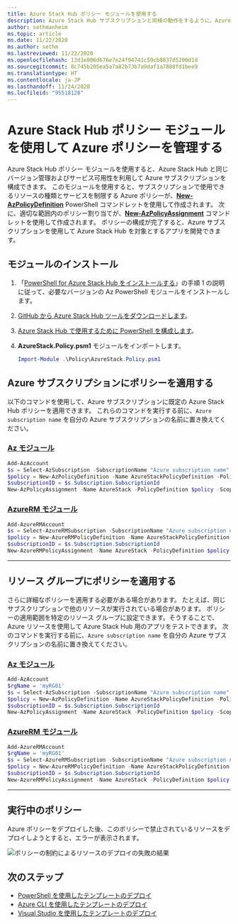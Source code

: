 ```yaml
---
title: Azure Stack Hub ポリシー モジュールを使用する
description: Azure Stack Hub サブスクリプションと同様の動作をするように、Azure サブスクリプションを制限する方法を説明します。
author: sethmanheim
ms.topic: article
ms.date: 11/22/2020
ms.author: sethm
ms.lastreviewed: 11/22/2020
ms.openlocfilehash: 13d3e006d676e7e24f94741c59cb8837d5200d1d
ms.sourcegitcommit: 8c745b205ea5a7a82b73b7a9daf1a7880fd1bee9
ms.translationtype: HT
ms.contentlocale: ja-JP
ms.lasthandoff: 11/24/2020
ms.locfileid: "95518128"
---
```

# <a name="manage-azure-policy-using-the-azure-stack-hub-policy-module"></a>Azure Stack Hub ポリシー モジュールを使用して Azure ポリシーを管理する

Azure Stack Hub ポリシー モジュールを使用すると、Azure Stack Hub と同じバージョン管理およびサービス可用性を利用して Azure サブスクリプションを構成できます。 このモジュールを使用すると、サブスクリプションで使用できるリソースの種類とサービスを制限する Azure ポリシーが、[**New-AzPolicyDefinition**](/powershell/module/Az.resources/new-Azpolicydefinition) PowerShell コマンドレットを使用して作成されます。 次に、適切な範囲内のポリシー割り当てが、[**New-AzPolicyAssignment**](/powershell/module/Az.resources/new-Azpolicyassignment) コマンドレットを使用して作成されます。 ポリシーの構成が完了すると、Azure サブスクリプションを使用して Azure Stack Hub を対象とするアプリを開発できます。

## <a name="install-the-module"></a>モジュールのインストール

1. 「[PowerShell for Azure Stack Hub をインストールする](../operator/powershell-install-az-module.md)」の手順 1 の説明に従って、必要なバージョンの Az PowerShell モジュールをインストールします。
2. [GitHub から Azure Stack Hub ツールをダウンロードします](../operator/azure-stack-powershell-download.md)。
3. [Azure Stack Hub で使用するために PowerShell を構成します](azure-stack-powershell-configure-user.md)。
4. **AzureStack.Policy.psm1** モジュールをインポートします。

   ```powershell
   Import-Module .\Policy\AzureStack.Policy.psm1
   ```

## <a name="apply-policy-to-azure-subscription"></a>Azure サブスクリプションにポリシーを適用する

以下のコマンドを使用して、Azure サブスクリプションに既定の Azure Stack Hub ポリシーを適用できます。 これらのコマンドを実行する前に、`Azure subscription name` を自分の Azure サブスクリプションの名前に置き換えてください。

### <a name="az-modules"></a>[Az モジュール](#tab/az1)

```powershell
Add-AzAccount
$s = Select-AzSubscription -SubscriptionName "Azure subscription name"
$policy = New-AzPolicyDefinition -Name AzureStackPolicyDefinition -Policy (Get-AzsPolicy)
$subscriptionID = $s.Subscription.SubscriptionId
New-AzPolicyAssignment -Name AzureStack -PolicyDefinition $policy -Scope /subscriptions/$subscriptionID
```
### <a name="azurerm-modules"></a>[AzureRM モジュール](#tab/azurerm1)

```powershell
Add-AzureRMAccount
$s = Select-AzureRMSubscription -SubscriptionName "Azure subscription name"
$policy = New-AzureRMPolicyDefinition -Name AzureStackPolicyDefinition -Policy (Get-AzsPolicy)
$subscriptionID = $s.Subscription.SubscriptionId
New-AzureRMPolicyAssignment -Name AzureStack -PolicyDefinition $policy -Scope /subscriptions/$subscriptionID
```

---

## <a name="apply-policy-to-a-resource-group"></a>リソース グループにポリシーを適用する

さらに詳細なポリシーを適用する必要がある場合があります。 たとえば、同じサブスクリプションで他のリソースが実行されている場合があります。 ポリシーの適用範囲を特定のリソース グループに設定できます。そうすることで、Azure リソースを使用して Azure Stack Hub 用のアプリをテストできます。 次のコマンドを実行する前に、`Azure subscription name` を自分の Azure サブスクリプションの名前に置き換えてください。

### <a name="az-modules"></a>[Az モジュール](#tab/az2)

```powershell
Add-AzAccount
$rgName = 'myRG01'
$s = Select-AzSubscription -SubscriptionName "Azure subscription name"
$policy = New-AzPolicyDefinition -Name AzureStackPolicyDefinition -Policy (Get-AzsPolicy)
$subscriptionID = $s.Subscription.SubscriptionId
New-AzPolicyAssignment -Name AzureStack -PolicyDefinition $policy -Scope /subscriptions/$subscriptionID/resourceGroups/$rgName
```
### <a name="azurerm-modules"></a>[AzureRM モジュール](#tab/azurerm2)
 
```powershell
Add-AzureRMAccount
$rgName = 'myRG01'
$s = Select-AzureRMSubscription -SubscriptionName "Azure subscription name"
$policy = New-AzureRMPolicyDefinition -Name AzureStackPolicyDefinition -Policy (Get-AzsPolicy)
$subscriptionID = $s.Subscription.SubscriptionId
New-AzureRMPolicyAssignment -Name AzureStack -PolicyDefinition $policy -Scope /subscriptions/$subscriptionID/resourceGroups/$rgName
```

---

## <a name="policy-in-action"></a>実行中のポリシー

Azure ポリシーをデプロイした後、このポリシーで禁止されているリソースをデプロイしようとすると、エラーが表示されます。

![ポリシーの制約によるリソースのデプロイの失敗の結果](./media/azure-stack-policy-module/image1.png)

## <a name="next-steps"></a>次のステップ

* [PowerShell を使用したテンプレートのデプロイ](azure-stack-deploy-template-powershell.md)
* [Azure CLI を使用したテンプレートのデプロイ](azure-stack-deploy-template-command-line.md)
* [Visual Studio を使用したテンプレートのデプロイ](azure-stack-deploy-template-visual-studio.md)
